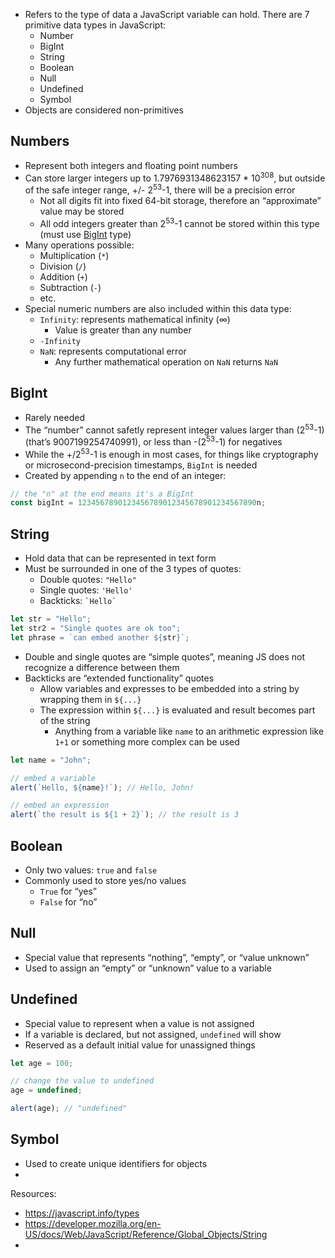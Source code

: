 - Refers to the type of data a JavaScript variable can hold. There are 7 primitive data types in JavaScript:
  - Number
  - BigInt
  - String
  - Boolean
  - Null
  - Undefined
  - Symbol
- Objects are considered non-primitives

## Numbers

- Represent both integers and floating point numbers
- Can store larger integers up to 1.7976931348623157 \* 10<sup>308</sup>, but outside of the safe integer range, +/- 2<sup>53</sup>-1, there will be a precision error
  - Not all digits fit into fixed 64-bit storage, therefore an “approximate” value may be stored
  - All odd integers greater than 2<sup>53</sup>-1 cannot be stored within this type (must use [BigInt](#bigint) type)
- Many operations possible:
  - Multiplication (`*`)
  - Division (`/`)
  - Addition (`+`)
  - Subtraction (`-`)
  - etc.
- Special numeric numbers are also included within this data type:
  - `Infinity`: represents mathematical infinity (∞)
    - Value is greater than any number
  - `-Infinity`
  - `NaN`: represents computational error
    - Any further mathematical operation on `NaN` returns `NaN`

## BigInt

- Rarely needed
- The “number” cannot safetly represent integer values larger than (2<sup>53</sup>-1) (that’s 9007199254740991), or less than -(2<sup>53</sup>-1) for negatives
- While the +/2<sup>53</sup>-1 is enough in most cases, for things like cryptography or microsecond-precision timestamps, `BigInt` is needed
- Created by appending `n` to the end of an integer:

```js
// the "n" at the end means it's a BigInt
const bigInt = 1234567890123456789012345678901234567890n;
```

## String

- Hold data that can be represented in text form
- Must be surrounded in one of the 3 types of quotes:
  - Double quotes: `"Hello"`
  - Single quotes: `'Hello'`
  - Backticks: `` `Hello` ``

```js
let str = "Hello";
let str2 = "Single quotes are ok too";
let phrase = `can embed another ${str}`;
```

- Double and single quotes are “simple quotes”, meaning JS does not recognize a difference between them
- Backticks are “extended functionality” quotes
  - Allow variables and expresses to be embedded into a string by wrapping them in `${...}`
  - The expression within `${...}` is evaluated and result becomes part of the string
    - Anything from a variable like `name` to an arithmetic expression like `1+1` or something more complex can be used

```js
let name = "John";

// embed a variable
alert(`Hello, ${name}!`); // Hello, John!

// embed an expression
alert(`the result is ${1 + 2}`); // the result is 3
```

## Boolean

- Only two values: `true` and `false`
- Commonly used to store yes/no values
  - `True` for “yes”
  - `False` for “no”

## Null

- Special value that represents “nothing”, “empty”, or “value unknown”
- Used to assign an “empty” or “unknown” value to a variable

## Undefined

- Special value to represent when a value is not assigned
- If a variable is declared, but not assigned, `undefined` will show
- Reserved as a default initial value for unassigned things

```javascript
let age = 100;

// change the value to undefined
age = undefined;

alert(age); // "undefined"
```

## Symbol

- Used to create unique identifiers for objects
-

Resources:

- https://javascript.info/types
- https://developer.mozilla.org/en-US/docs/Web/JavaScript/Reference/Global_Objects/String
-
